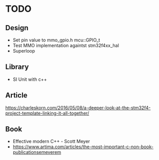 # TODO

## Design

- Set pin value to mmo_gpio.h mcu::GPIO_t
- Test MMO implementation againtst stm32f4xx_hal
- Superloop

## Library

- SI Unit with c++

## Article

https://charleskorn.com/2016/05/08/a-deeper-look-at-the-stm32f4-project-template-linking-it-all-together/


## Book

- Effective modern C++ - Scott Meyer
- https://www.artima.com/articles/the-most-important-c-non-book-publicationsemeverem
